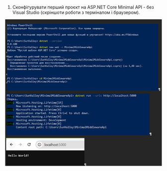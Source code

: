 1. Сконфігурувати перший проєкт на ASP.NET Core Minimal API - без Visual Studio (скріншоти роботи з терміналом і браузером).
   
![Скриншот](mininalapi.jpg)
